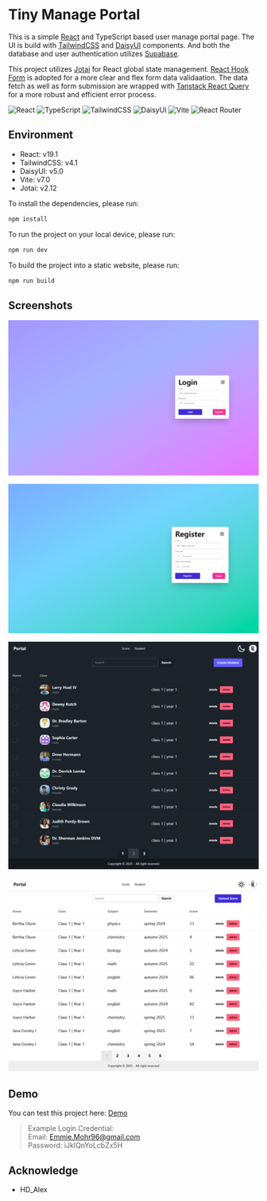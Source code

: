 # Tiny Manage Portal

This is a simple [React](https://react.dev/) and TypeScript based user manage portal page. The UI is build with [TailwindCSS](https://tailwindcss.com/) and [DaisyUI](https://daisyui.com/) components. And both the database and user authentication utilizes [Supabase](https://supabase.com/).

This project utilizes [Jotai](https://jotai.org/) for React global state management. [React Hook Form](https://react-hook-form.com/) is adopted for a more clear and flex form data validaation. The data fetch as well as form submission are wrapped with [Tanstack React Query](https://tanstack.com/query) for a more robust and efficient error process.

<p>

<img alt="React" src="https://img.shields.io/badge/-React-45b8d8?style=flat-square&logo=react&logoColor=white" />
<img alt="TypeScript" src="https://img.shields.io/badge/-TypeScript-3178c6?style=flat-square&logo=typescript&logoColor=white" />
<img alt="TailwindCSS" src="https://img.shields.io/badge/-TailwindCSS-06B6D4?style=flat-square&logo=tailwindcss&logoColor=white" />
<img alt="DaisyUI" src="https://img.shields.io/badge/-DaisyUI-1AD1A5?style=flat-square&logo=daisyui&logoColor=white" />
<img alt="Vite" src="https://img.shields.io/badge/-Vite-646cff?style=flat-square&logo=vite&logoColor=white" />
<img alt="React Router" src="https://img.shields.io/badge/-ReactRouter-ca4245?style=flat-square&logo=reactrouter&logoColor=white" />
</p>

## Environment

-   React: v19.1
-   TailwindCSS: v4.1
-   DaisyUI: v5.0
-   Vite: v7.0
-   Jotai: v2.12

To install the dependencies, please run:

```sh
npm install
```

To run the project on your local device, please run:

```sh
npm run dev
```

To build the project into a static website, please run:

```sh
npm run build
```

## Screenshots

![](./screenshots/Login.png)

![](./screenshots/Register.png)

![](./screenshots/Portal1.png)

![](./screenshots/Portal2.png)

## Demo

You can test this project here: [Demo](https://leafy-lolly-c81e09.netlify.app)

> Example Login Credential:  
> Email: Emmie.Mohr96@gmail.com  
> Password: iJkIQnYoLcbZx5H

## Acknowledge

-   HD_Alex
